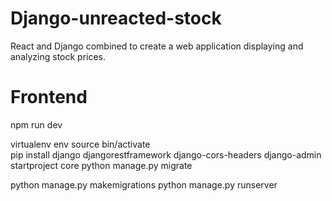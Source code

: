 # Django-unreacted-stock
React and Django combined to create a web application displaying and analyzing stock prices. 

# Frontend 
npm run dev


virtualenv env 
source bin/activate       
pip install django djangorestframework django-cors-headers
django-admin startproject core
python manage.py migrate

python manage.py makemigrations <!-- Run the backend-->
python manage.py runserver